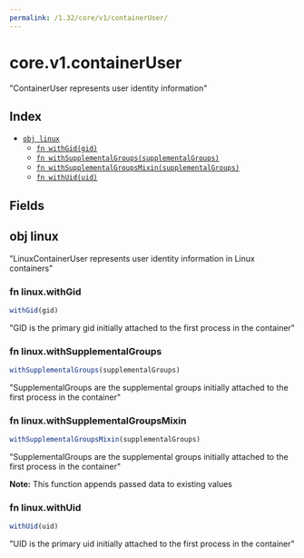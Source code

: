 ```yaml
---
permalink: /1.32/core/v1/containerUser/
---
```


# core.v1.containerUser

"ContainerUser represents user identity information"

## Index

* [`obj linux`](#obj-linux)
  * [`fn withGid(gid)`](#fn-linuxwithgid)
  * [`fn withSupplementalGroups(supplementalGroups)`](#fn-linuxwithsupplementalgroups)
  * [`fn withSupplementalGroupsMixin(supplementalGroups)`](#fn-linuxwithsupplementalgroupsmixin)
  * [`fn withUid(uid)`](#fn-linuxwithuid)

## Fields

## obj linux

"LinuxContainerUser represents user identity information in Linux containers"

### fn linux.withGid

```ts
withGid(gid)
```

"GID is the primary gid initially attached to the first process in the container"

### fn linux.withSupplementalGroups

```ts
withSupplementalGroups(supplementalGroups)
```

"SupplementalGroups are the supplemental groups initially attached to the first process in the container"

### fn linux.withSupplementalGroupsMixin

```ts
withSupplementalGroupsMixin(supplementalGroups)
```

"SupplementalGroups are the supplemental groups initially attached to the first process in the container"

**Note:** This function appends passed data to existing values

### fn linux.withUid

```ts
withUid(uid)
```

"UID is the primary uid initially attached to the first process in the container"